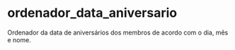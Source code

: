 # ordenador_data_aniversario
Ordenador da data de aniversários dos membros de acordo com o dia, mês e nome.
